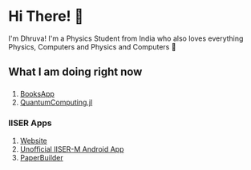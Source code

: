 # Hi There! :wave:

I'm Dhruva!
I'm a Physics Student from India who also loves everything Physics, Computers and Physics and Computers :hand_over_mouth:

## What I am doing right now

### 
1. [BooksApp](https://github.com/IISERM/BooksApp)
2. [QuantumComputing.jl](https://github.com/DhruvaSambrani/QuantumComputing.jl)

### IISER Apps
1. [Website](https://iiserm.github.com)
2. [Unofficial IISER-M Android App](https://play.google.com/store/apps/details?id=com.dhruva.iiser)
3. [PaperBuilder](https://iiserm.github.com/PaperBuilder)
